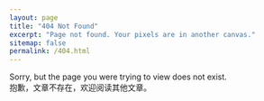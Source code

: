```yaml
---
layout: page
title: "404 Not Found"
excerpt: "Page not found. Your pixels are in another canvas."
sitemap: false
permalink: /404.html
---
```


Sorry, but the page you were trying to view does not exist.  
抱歉，文章不存在，欢迎阅读其他文章。

<script type="text/javascript">
  var GOOG_FIXURL_LANG = 'en';
  var GOOG_FIXURL_SITE = '{{ site.url }}'
</script>
<script type="text/javascript"
  src="//linkhelp.clients.google.com/tbproxy/lh/wm/fixurl.js">
</script>
